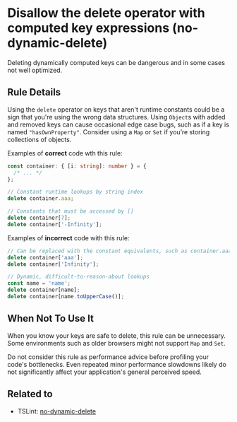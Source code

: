 # Disallow the delete operator with computed key expressions (no-dynamic-delete)

Deleting dynamically computed keys can be dangerous and in some cases not well optimized.

## Rule Details

Using the `delete` operator on keys that aren't runtime constants could be a sign that you're using the wrong data structures.
Using `Object`s with added and removed keys can cause occasional edge case bugs, such as if a key is named `"hasOwnProperty"`.
Consider using a `Map` or `Set` if you’re storing collections of objects.

Examples of **correct** code wth this rule:

```ts
const container: { [i: string]: number } = {
  /* ... */
};

// Constant runtime lookups by string index
delete container.aaa;

// Constants that must be accessed by []
delete container[7];
delete container['-Infinity'];
```

Examples of **incorrect** code with this rule:

```ts
// Can be replaced with the constant equivalents, such as container.aaa
delete container['aaa'];
delete container['Infinity'];

// Dynamic, difficult-to-reason-about lookups
const name = 'name';
delete container[name];
delete container[name.toUpperCase()];
```

## When Not To Use It

When you know your keys are safe to delete, this rule can be unnecessary.
Some environments such as older browsers might not support `Map` and `Set`.

Do not consider this rule as performance advice before profiling your code's bottlenecks.
Even repeated minor performance slowdowns likely do not significantly affect your application's general perceived speed.

## Related to

- TSLint: [no-dynamic-delete](https://palantir.github.io/tslint/rules/no-dynamic-delete)
